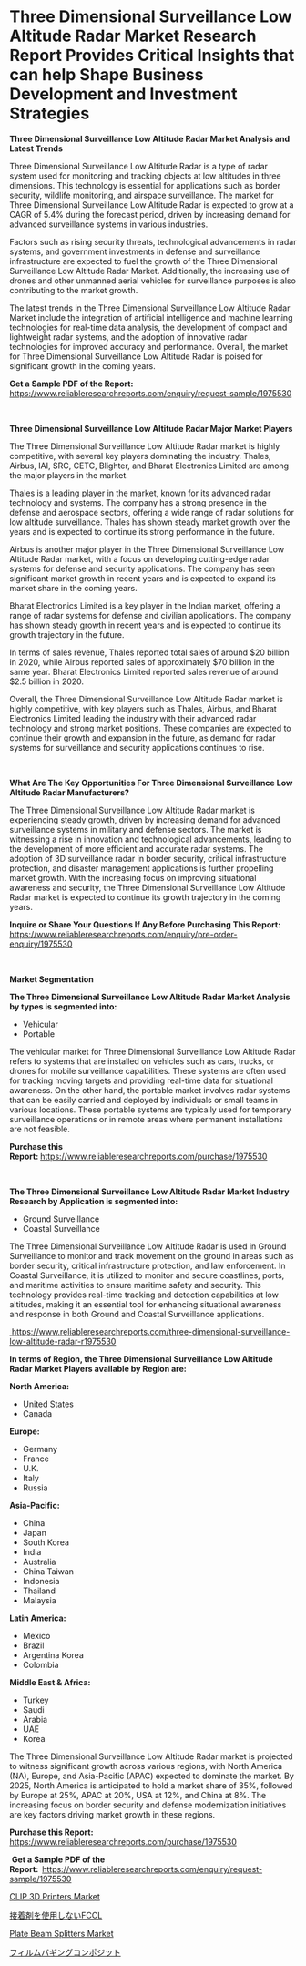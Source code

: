 <p><h1>Three Dimensional Surveillance Low Altitude Radar Market Research Report Provides Critical Insights that can help Shape Business Development and Investment Strategies</h1></p><p><strong>Three Dimensional Surveillance Low Altitude Radar Market Analysis and Latest Trends</strong></p>
<p><p>Three Dimensional Surveillance Low Altitude Radar is a type of radar system used for monitoring and tracking objects at low altitudes in three dimensions. This technology is essential for applications such as border security, wildlife monitoring, and airspace surveillance. The market for Three Dimensional Surveillance Low Altitude Radar is expected to grow at a CAGR of 5.4% during the forecast period, driven by increasing demand for advanced surveillance systems in various industries.</p><p>Factors such as rising security threats, technological advancements in radar systems, and government investments in defense and surveillance infrastructure are expected to fuel the growth of the Three Dimensional Surveillance Low Altitude Radar Market. Additionally, the increasing use of drones and other unmanned aerial vehicles for surveillance purposes is also contributing to the market growth.</p><p>The latest trends in the Three Dimensional Surveillance Low Altitude Radar Market include the integration of artificial intelligence and machine learning technologies for real-time data analysis, the development of compact and lightweight radar systems, and the adoption of innovative radar technologies for improved accuracy and performance. Overall, the market for Three Dimensional Surveillance Low Altitude Radar is poised for significant growth in the coming years.</p></p>
<p><strong>Get a Sample PDF of the Report:&nbsp;</strong> <a href="https://www.reliableresearchreports.com/enquiry/request-sample/1975530">https://www.reliableresearchreports.com/enquiry/request-sample/1975530</a></p>
<p>&nbsp;</p>
<p><strong>Three Dimensional Surveillance Low Altitude Radar Major Market Players</strong></p>
<p><p>The Three Dimensional Surveillance Low Altitude Radar market is highly competitive, with several key players dominating the industry. Thales, Airbus, IAI, SRC, CETC, Blighter, and Bharat Electronics Limited are among the major players in the market.</p><p>Thales is a leading player in the market, known for its advanced radar technology and systems. The company has a strong presence in the defense and aerospace sectors, offering a wide range of radar solutions for low altitude surveillance. Thales has shown steady market growth over the years and is expected to continue its strong performance in the future.</p><p>Airbus is another major player in the Three Dimensional Surveillance Low Altitude Radar market, with a focus on developing cutting-edge radar systems for defense and security applications. The company has seen significant market growth in recent years and is expected to expand its market share in the coming years.</p><p>Bharat Electronics Limited is a key player in the Indian market, offering a range of radar systems for defense and civilian applications. The company has shown steady growth in recent years and is expected to continue its growth trajectory in the future.</p><p>In terms of sales revenue, Thales reported total sales of around $20 billion in 2020, while Airbus reported sales of approximately $70 billion in the same year. Bharat Electronics Limited reported sales revenue of around $2.5 billion in 2020.</p><p>Overall, the Three Dimensional Surveillance Low Altitude Radar market is highly competitive, with key players such as Thales, Airbus, and Bharat Electronics Limited leading the industry with their advanced radar technology and strong market positions. These companies are expected to continue their growth and expansion in the future, as demand for radar systems for surveillance and security applications continues to rise.</p></p>
<p>&nbsp;</p>
<p><strong>What Are The Key Opportunities For Three Dimensional Surveillance Low Altitude Radar Manufacturers?</strong></p>
<p><p>The Three Dimensional Surveillance Low Altitude Radar market is experiencing steady growth, driven by increasing demand for advanced surveillance systems in military and defense sectors. The market is witnessing a rise in innovation and technological advancements, leading to the development of more efficient and accurate radar systems. The adoption of 3D surveillance radar in border security, critical infrastructure protection, and disaster management applications is further propelling market growth. With the increasing focus on improving situational awareness and security, the Three Dimensional Surveillance Low Altitude Radar market is expected to continue its growth trajectory in the coming years.</p></p>
<p><strong>Inquire or Share Your Questions If Any Before Purchasing This Report:</strong> <a href="https://www.reliableresearchreports.com/enquiry/pre-order-enquiry/1975530">https://www.reliableresearchreports.com/enquiry/pre-order-enquiry/1975530</a></p>
<p>&nbsp;</p>
<p><strong>Market Segmentation</strong></p>
<p><strong>The Three Dimensional Surveillance Low Altitude Radar Market Analysis by types is segmented into:</strong></p>
<p><ul><li>Vehicular</li><li>Portable</li></ul></p>
<p><p>The vehicular market for Three Dimensional Surveillance Low Altitude Radar refers to systems that are installed on vehicles such as cars, trucks, or drones for mobile surveillance capabilities. These systems are often used for tracking moving targets and providing real-time data for situational awareness. On the other hand, the portable market involves radar systems that can be easily carried and deployed by individuals or small teams in various locations. These portable systems are typically used for temporary surveillance operations or in remote areas where permanent installations are not feasible.</p></p>
<p><strong>Purchase this Report:&nbsp;</strong><a href="https://www.reliableresearchreports.com/purchase/1975530">https://www.reliableresearchreports.com/purchase/1975530</a></p>
<p>&nbsp;</p>
<p><strong>The Three Dimensional Surveillance Low Altitude Radar Market Industry Research by Application is segmented into:</strong></p>
<p><ul><li>Ground Surveillance</li><li>Coastal Surveillance</li></ul></p>
<p><p>The Three Dimensional Surveillance Low Altitude Radar is used in Ground Surveillance to monitor and track movement on the ground in areas such as border security, critical infrastructure protection, and law enforcement. In Coastal Surveillance, it is utilized to monitor and secure coastlines, ports, and maritime activities to ensure maritime safety and security. This technology provides real-time tracking and detection capabilities at low altitudes, making it an essential tool for enhancing situational awareness and response in both Ground and Coastal Surveillance applications.</p></p>
<p><a href="https://www.reliableresearchreports.com/three-dimensional-surveillance-low-altitude-radar-r1975530">&nbsp;https://www.reliableresearchreports.com/three-dimensional-surveillance-low-altitude-radar-r1975530</a></p>
<p><strong>In terms of Region, the Three Dimensional Surveillance Low Altitude Radar Market Players available by Region are:</strong></p>
<p>
    <p> <strong> North America: </strong>
        <ul>
            <li>United States</li>
            <li>Canada</li>
        </ul>
        </p> 
    <p> <strong> Europe: </strong>
        <ul>
            <li>Germany</li>
            <li>France</li>
            <li>U.K.</li>
            <li>Italy</li>
            <li>Russia</li>
        </ul>
        </p> 
    <p> <strong> Asia-Pacific: </strong>
        <ul>
            <li>China</li>
            <li>Japan</li>
            <li>South Korea</li>
            <li>India</li>
            <li>Australia</li>
            <li>China Taiwan</li>
            <li>Indonesia</li>
            <li>Thailand</li>
            <li>Malaysia</li>
        </ul>
        </p> 
    <p> <strong> Latin America: </strong>
        <ul>
            <li>Mexico</li>
            <li>Brazil</li>
            <li>Argentina Korea</li>
            <li>Colombia</li>
        </ul>
        </p> 
    <p> <strong> Middle East & Africa: </strong>
        <ul>
            <li>Turkey</li>
            <li>Saudi</li>
            <li>Arabia</li>
            <li>UAE</li>
            <li>Korea</li>
        </ul>
    </p>
    </p>
<p><p>The Three Dimensional Surveillance Low Altitude Radar market is projected to witness significant growth across various regions, with North America (NA), Europe, and Asia-Pacific (APAC) expected to dominate the market. By 2025, North America is anticipated to hold a market share of 35%, followed by Europe at 25%, APAC at 20%, USA at 12%, and China at 8%. The increasing focus on border security and defense modernization initiatives are key factors driving market growth in these regions.</p></p>
<p><strong>Purchase this Report: </strong><a href="https://www.reliableresearchreports.com/purchase/1975530">https://www.reliableresearchreports.com/purchase/1975530</a></p>
<p>&nbsp;<strong>Get a Sample PDF of the Report:&nbsp;&nbsp;</strong><a href="https://www.reliableresearchreports.com/enquiry/request-sample/1975530">https://www.reliableresearchreports.com/enquiry/request-sample/1975530</a></p>
<p><strong></strong></p>
<p><p><a href="https://github.com/ajiariaa/Market-Research-Report-List-1/blob/main/clip-3d-printers-market.md">CLIP 3D Printers Market</a></p><p><a href="https://github.com/MacyOrn/Market-Research-Report-List-1/blob/main/7941804164964.md">接着剤を使用しないFCCL</a></p><p><a href="https://github.com/niyotibauri9/Market-Research-Report-List-1/blob/main/plate-beam-splitters-market.md">Plate Beam Splitters Market</a></p><p><a href="https://github.com/charm854/Market-Research-Report-List-2/blob/main/2803486164963.md">フィルムバギングコンポジット</a></p></p>